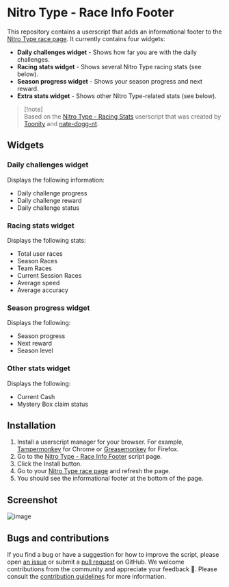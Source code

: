 # Nitro Type - Race Info Footer

This repository contains a userscript that adds an informational footer to the [Nitro Type race page](https://www.nitrotype.com/race). It currently contains four widgets:

*   **Daily challenges widget** - Shows how far you are with the daily challenges.
*   **Racing stats widget** - Shows several Nitro Type racing stats (see below).
*   **Season progress widget** - Shows your season progress and next reward.
*   **Extra stats widget** - Shows other Nitro Type-related stats (see below).

> [!note]\
> Based on the [Nitro Type - Racing Stats](https://greasyfork.org/en/scripts/446359-nitro-type-racing-stats) userscript that was created by [Toonity](https://greasyfork.org/en/users/858426-toonidy) and [nate-dogg-nt](https://greasyfork.org/en/users/805959-nate-dogg-nt).

## Widgets

### Daily challenges widget

Displays the following information:

*   Daily challenge progress
*   Daily challenge reward
*   Daily challenge status

### Racing stats widget

Displays the following stats:

*   Total user races
*   Season Races
*   Team Races
*   Current Session Races
*   Average speed
*   Average accuracy

### Season progress widget

Displays the following:

*   Season progress
*   Next reward
*   Season level

### Other stats widget

Displays the following:

*   Current Cash
*   Mystery Box claim status

## Installation

1.  Install a userscript manager for your browser. For example, [Tampermonkey](https://tampermonkey.net/) for Chrome or [Greasemonkey](https://addons.mozilla.org/en-US/firefox/addon/greasemonkey/) for Firefox.
2.  Go to the [Nitro Type - Race Info Footer](https://greasyfork.org/en/scripts/473595-nitro-type-race-info-footer) script page.
3.  Click the Install button.
4.  Go to your [Nitro Type race page](https://www.nitrotype.com/race) and refresh the page.
5.  You should see the informational footer at the bottom of the page.

## Screenshot

![image](https://github.com/rickstaa/nitro-type-race-info-footer/assets/17570430/351a76fe-34e0-4799-9b52-06b9f8018a14)

## Bugs and contributions

If you find a bug or have a suggestion for how to improve the script, please open [an issue](https://github.com/rickstaa/nitro-type-racing-info-footer/issues) or submit a [pull request](https://github.com/rickstaa/nitro-type-racing-info-footer/compare) on GitHub. We welcome contributions from the community and appreciate your feedback 🚀. Please consult the [contribution guidelines](CONTRIBUTING.md) for more information.
